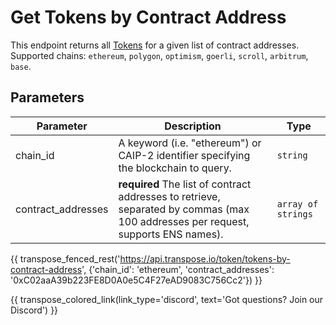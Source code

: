 # Get Tokens by Contract Address

This endpoint returns all [Tokens](../models/token_model.md) for a given list of contract addresses. Supported chains: `ethereum`, `polygon`, `optimism`, `goerli`, `scroll`, `arbitrum`, `base`.

## Parameters
| Parameter     | Description                                                                          | Type     | 
|---------------|--------------------------------------------------------------------------------------|----------|
| chain_id      | A keyword (i.e. "ethereum") or CAIP-2 identifier specifying the blockchain to query. | `string` | 
| contract_addresses | **required** The list of contract addresses to retrieve, separated by commas (max 100 addresses per request, supports ENS names).  | `array of strings` | 

{{ transpose_fenced_rest('https://api.transpose.io/token/tokens-by-contract-address', {'chain_id': 'ethereum', 'contract_addresses': '0xC02aaA39b223FE8D0A0e5C4F27eAD9083C756Cc2'}) }}

{{ transpose_colored_link(link_type='discord', text='Got questions?  Join our Discord') }}
